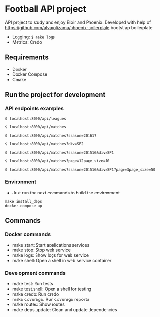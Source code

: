 # Football API project

API project to study and enjoy Elixir and Phoenix.
Developed with help of https://github.com/alvarolizama/phoenix-boilerplate bootstrap boilerplate

- Logging: ```$ make logs```
- Metrics: Credo

## Requirements

- Docker
- Docker Compose
- Cmake

## Run the project for development


### API endpoints examples

```shell
$ localhost:8000/api/leagues

$ localhost:8000/api/matches

$ localhost:8000/api/matches?season=201617

$ localhost:8000/api/matches?div=SP2

$ localhost:8000/api/matches?season=201516&div=SP1

$ localhost:8000/api/matches?page=12page_size=10

$ localhost:8000/api/matches?season=201516&div=SP1?page=3page_size=50
```

### Environment

- Just run the next commands to build the environment

```shell
make install_deps
docker-compose up
```

## Commands

### Docker commands

- make start: Start applications services
- make stop: Stop web service
- make logs: Show logs for web service
- make shell: Open a shell in web service container

### Development commands

- make test: Run tests
- make test.shell: Open a shell for testing
- make credo: Run credo
- make coverage: Run coverage reports
- make routes: Show routes
- make deps.update: Clean and update dependencies
